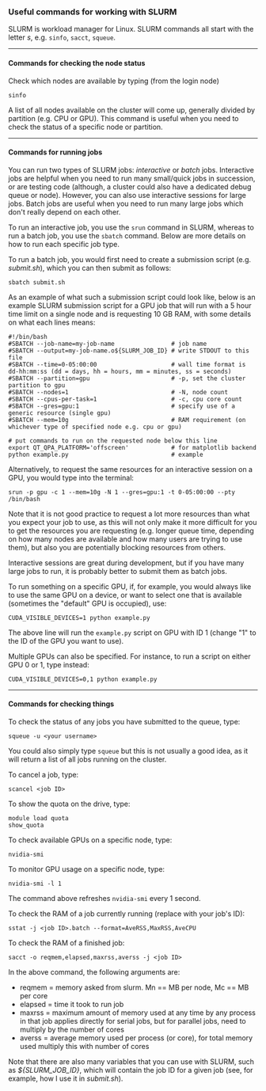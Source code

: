 ### Useful commands for working with SLURM                                                

SLURM is workload manager for Linux. SLURM commands all start with the letter *s*, e.g. `sinfo`, `sacct`, `squeue`.

---

#### Commands for checking the node status

Check which nodes are available by typing (from the login node)

```
sinfo
```

A list of all nodes available on the cluster will come up, generally divided by partition (e.g. CPU or GPU). This command is useful when you need to check the status of a specific node or partition.

---

#### Commands for running jobs

You can run two types of SLURM jobs: *interactive* or *batch* jobs. Interactive jobs are helpful when you need to run many small/quick jobs in succession, or are testing code (although, a cluster could also have a dedicated debug queue or node). However, you can also use interactive sessions for large jobs. Batch jobs are useful when you need to run many large jobs which don't really depend on each other.

To run an interactive job, you use the `srun` command in SLURM, whereas to run a batch job, you use the `sbatch` command. Below are more details on how to run each specific  job type.

To run a batch job, you would first need to create a submission script (e.g. *submit.sh*), which you can then submit as follows:

```
sbatch submit.sh
```

As an example of what such a submission script could look like, below is an example SLURM submission script for a GPU job that will run with a 5 hour time limit on a single node and is requesting 10 GB RAM, with some details on what each lines means:

```
#!/bin/bash
#SBATCH --job-name=my-job-name                # job name
#SBATCH --output=my-job-name.o${SLURM_JOB_ID} # write STDOUT to this file
#SBATCH --time=0-05:00:00                     # wall time format is dd-hh:mm:ss (dd = days, hh = hours, mm = minutes, ss = seconds)
#SBATCH --partition=gpu                       # -p, set the cluster partition to gpu
#SBATCH --nodes=1                             # -N, node count
#SBATCH --cpus-per-task=1                     # -c, cpu core count
#SBATCH --gres=gpu:1                          # specify use of a generic resource (single gpu)
#SBATCH --mem=10g                             # RAM requirement (on whichever type of specified node e.g. cpu or gpu)
                                                                                
# put commands to run on the requested node below this line                                
export QT_QPA_PLATFORM='offscreen'            # for matplotlib backend
python example.py                             # example
```

Alternatively, to request the same resources for an interactive session on a GPU, you would type into the terminal:

```
srun -p gpu -c 1 --mem=10g -N 1 --gres=gpu:1 -t 0-05:00:00 --pty /bin/bash
```


Note that it is not good practice to request a lot more resources than what you expect your job to use, as this will not only make it more difficult for you to get the resources you are requesting (e.g. longer queue time, depending on how many nodes are available and how many users are trying to use them), but also you are potentially blocking resources from others.

Interactive sessions are great during development, but if you have many large jobs to run, it is probably better to submit them as batch jobs.

To run something on a specific GPU, if, for example, you would always like to use the same GPU on a device, or want to select one that is available (sometimes the "default" GPU is occupied), use:

```
CUDA_VISIBLE_DEVICES=1 python example.py
```

The above line will run the `example.py` script on GPU with ID 1 (change "1" to the ID of the GPU you want to use).

Multiple GPUs can also be specified. For instance, to run a script on either GPU 0 or 1, type instead:

```
CUDA_VISIBLE_DEVICES=0,1 python example.py
```

---

#### Commands for checking things

To check the status of any jobs you have submitted to the queue, type:

```
squeue -u <your username>
```

You could also simply type `squeue` but this is not usually a good idea, as it will return a list of all jobs running on the cluster.


To cancel a job, type:

```
scancel <job ID>
```


To show the quota on the drive, type:

```
module load quota
show_quota
```


To check available GPUs on a specific node, type:                              

```
nvidia-smi                                                                      
```


To monitor GPU usage on a specific node, type:

```
nvidia-smi -l 1
```

The command above refreshes `nvidia-smi` every 1 second.


To check the RAM of a job currently running (replace <job ID> with your job's ID):

```
sstat -j <job ID>.batch --format=AveRSS,MaxRSS,AveCPU
```

To check the RAM of a finished job:

```
sacct -o reqmem,elapsed,maxrss,averss -j <job ID>
```

In the above command, the following arguments are:
* reqmem = memory asked from slurm. Mn == MB per node, Mc == MB per core
* elapsed = time it took to run job
* maxrss = maximum amount of memory used at any time by any process in that job applies directly for serial jobs, but for parallel jobs, need to multiply by the number of cores
* averss = average memory used per process (or core), for total memory used multiply this with number of cores


Note that there are also many variables that you can use with SLURM, such as *${SLURM_JOB_ID}*, which will contain the job ID for a given job (see, for example, how I use it in *submit.sh*).
